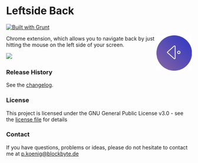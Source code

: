 # Leftside Back

[![Built with Grunt](https://cdn.gruntjs.com/builtwith.svg)](http://gruntjs.com/)

<img src="dist/img/icon/256x256.webp" width="96" align="right" />

Chrome extension, which allows you to navigate back by just hitting the mouse on the left side of your screen.

<a href="https://chrome.google.com/webstore/detail/leftside-back/gdcddfacdedphcamippdkojfngoakglg" target="_blank">
<img src="https://blockbyte.de/img/extensions/chromeWebStore.png" width="200" />
</a>

### Release History
See the [changelog](changelog.txt).

### License

This project is licensed under the GNU General Public License v3.0 - see the [license file](license.txt) for details

### Contact

If you have questions, problems or ideas, please do not hesitate to contact me at <a href="mailto:p.koenig@blockbyte.de">p.koenig@blockbyte.de</a>
